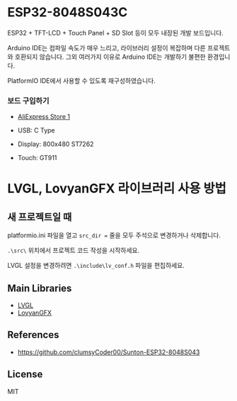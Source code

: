 # ESP32-8048S043C

ESP32 + TFT-LCD + Touch Panel + SD Slot 등이 모두 내장된 개발 보드입니다.

Arduino IDE는 컴파일 속도가 매우 느리고, 라이브러리 설정이 복잡하며 다른 프로젝트와 호환되지 않습니다.
그외 여러가지 이유로 Arduino IDE는 개발하기 불편한 환경입니다.

PlatformIO IDE에서 사용할 수 있도록 재구성하였습니다.

### 보드 구입하기

- [AliExpress Store 1](https://s.click.aliexpress.com/e/_okKUXX7)


- USB: C Type
- Display: 800x480 ST7262
- Touch: GT911

# LVGL, LovyanGFX 라이브러리 사용 방법
## 새 프로젝트일 때
platformio.ini 파일을 열고
`src_dir =` 줄을 모두 주석으로 변경하거나 삭제합니다.

`.\src\` 위치에서 프로젝트 코드 작성을 시작하세요.

LVGL 설정을 변경하려면 `.\include\lv_conf.h` 파일을 편집하세요.

## Main Libraries
- [LVGL](https://github.com/lvgl/lvgl)
- [LovyanGFX](https://github.com/lovyan03/LovyanGFX)
  

## References
- https://github.com/clumsyCoder00/Sunton-ESP32-8048S043

## License
MIT
